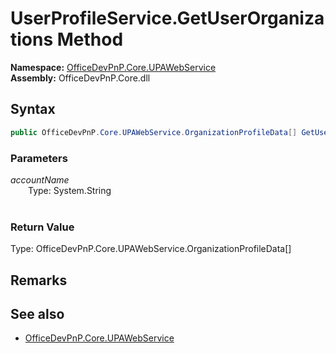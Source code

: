 # UserProfileService.GetUserOrganizations Method  
  

**Namespace:** [OfficeDevPnP.Core.UPAWebService](OfficeDevPnP.Core.UPAWebService.md)  
**Assembly:** OfficeDevPnP.Core.dll  
## Syntax
```C#
public OfficeDevPnP.Core.UPAWebService.OrganizationProfileData[] GetUserOrganizations(String accountName)
```
### Parameters
*accountName*  
&emsp;&emsp;Type: System.String  
&emsp;&emsp;  
  
### Return Value
Type: OfficeDevPnP.Core.UPAWebService.OrganizationProfileData[]  

## Remarks 

## See also
- [OfficeDevPnP.Core.UPAWebService](OfficeDevPnP.Core.UPAWebService.md)
